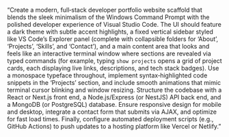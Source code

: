 “Create a modern, full‑stack developer portfolio website scaffold that blends the sleek minimalism of the Windows Command Prompt with the polished developer experience of Visual Studio Code. The UI should feature a dark theme with subtle accent highlights, a fixed vertical sidebar styled like VS Code’s Explorer panel (complete with collapsible folders for ‘About’, ‘Projects’, ‘Skills’, and ‘Contact’), and a main content area that looks and feels like an interactive terminal window where sections are revealed via typed commands (for example, typing `show projects` opens a grid of project cards, each displaying live links, descriptions, and tech stack badges). Use a monospace typeface throughout, implement syntax‑highlighted code snippets in the ‘Projects’ section, and include smooth animations that mimic terminal cursor blinking and window resizing. Structure the codebase with a React or Next.js front end, a Node.js/Express (or NestJS) API back end, and a MongoDB (or PostgreSQL) database. Ensure responsive design for mobile and desktop, integrate a contact form that submits via AJAX, and optimize for fast load times. Finally, configure automated deployment scripts (e.g., GitHub Actions) to push updates to a hosting platform like Vercel or Netlify.”
